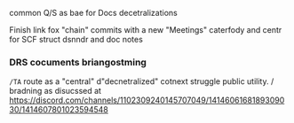 common Q/S as bae for Docs decetralizations

Finish link fox "chain" commits with a new "Meetings" caterfody and centr for SCF struct dsnndr and doc notes

### DRS cocuments briangostming

`/TA` route as a "central" d"decnetralized" cotnext struggle public utility. / bradning as disucssed at https://discord.com/channels/1102309240145707049/1414606168189309030/1414607801023594548
